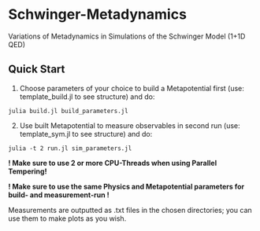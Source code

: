 # Schwinger-Metadynamics
Variations of Metadynamics in Simulations of the Schwinger Model (1+1D QED)

## Quick Start
1. Choose parameters of your choice to build a Metapotential first (use: template_build.jl to see structure) and do:
```
julia build.jl build_parameters.jl
```

2. Use built Metapotential to measure observables in second run (use: template_sym.jl to see structure) and do:
```
julia -t 2 run.jl sim_parameters.jl
```
**! Make sure to use 2 or more CPU-Threads when using Parallel Tempering!** 

**! Make sure to use the same Physics and Metapotential parameters for build- and measurement-run !**

Measurements are outputted as .txt files in the chosen directories; you can use them to make plots as you wish.

